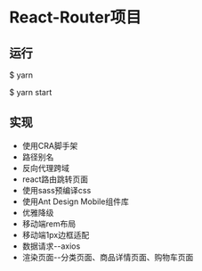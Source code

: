 # React-Router项目

## 运行

$ yarn 

$ yarn start

## 实现
- 使用CRA脚手架
- 路径别名
- 反向代理跨域
- react路由跳转页面
- 使用sass预编译css
- 使用Ant Design Mobile组件库
- 优雅降级
- 移动端rem布局
- 移动端1px边框适配
- 数据请求--axios
- 渲染页面--分类页面、商品详情页面、购物车页面
